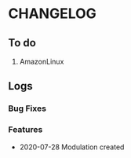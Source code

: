 # CHANGELOG

## To do

1. AmazonLinux

## Logs


### Bug Fixes


### Features

* 2020-07-28 Modulation created

